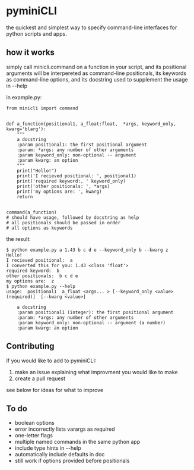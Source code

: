 pyminiCLI
=====

the quickest and simplest way to specify command-line interfaces for python scripts and apps.

how it works
------------

simply call minicli.command on a function in your script, and its positional
arguments will be interpereted as command-line positionals, its keywords as
command-line options, and its docstring used to supplement the usage in
--help

in example.py:
```
from minicli import command


def a_function(positional1, a_float:float,  *args, keyword_only, kwarg='blarg'):
    """
    a docstring
    :param positional1: the first positional argument
    :param: *args: any number of other arguments
    :param keyword_only: non-optional -- argument
    :param kwarg: an option
    """
    print("Hello!")
    print('I recieved positional: ', positional1)
    print('required keyword:, ' keyword_only)
    print('other positionals: ', *args)
    print('my options are: ', kwarg)
    return


command(a_function)
# should have usage, followed by docstring as help
# all positionals should be passed in order
# all options as keywords

```
the result:

```
$ python example.py a 1.43 b c d e --keyword_only b --kwarg z
Hello!
I recieved positional:  a
I converted this for you: 1.43 <class 'float'>
required keyword:  b
other positionals:  b c d e
my options are:  z
$ python example.py --help
usage:  positional1  a_float <args... > [--keyword_only <value> (required)]  [--kwarg <value>] 

    a docstring
    :param positional1 (integer): the first positional argument
    :param: *args: any number of other arguments
    :param keyword_only: non-optional -- argument (a number)
    :param kwarg: an option

```


Contributing
------------
If you would like to add to pyminiCLI:
 1. make an issue explaining what improvment you would like to make
 2. create a pull request

see below for ideas for what to improve

To do
-----

 - boolean options
 - error incorrectly lists varargs as required
 - one-letter flags
 - multiple named commands in the same python app
 - include type hints in --help
 - automatically include defaults in doc
 - still work if options provided before positionals

